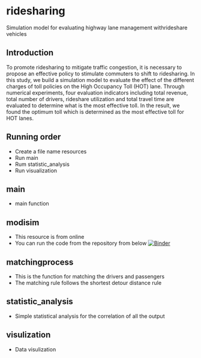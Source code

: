 # ridesharing
Simulation model for evaluating highway lane management withrideshare vehicles

## Introduction
To promote ridesharing to mitigate traffic congestion, it is necessary to propose an effective policy to stimulate commuters to shift to ridesharing. In this study, we build a simulation model to evaluate the effect of the different charges of toll policies on the High Occupancy Toll (HOT) lane. Through numerical experiments, four evaluation indicators including total revenue, total number of drivers, rideshare utilization and total travel time are evaluated to determine what is the most effective toll. In the result, we found the optimum toll which is determined as the most effective toll for HOT lanes.

## Running order
* Create a file name resources
* Run main
* Rum statistic_analysis
* Run visualization

## main
* main function

## modisim
* This resource is from online
* You can run the code from the repository from below
[![Binder](https://mybinder.org/badge.svg)](https://mybinder.org/v2/gh/AllenDowney/ModSimPy/master)

## matchingprocess
* This is the function for matching the drivers and passengers
* The matching rule follows the shortest detour distance rule

## statistic_analysis
* Simple statistical analysis for the correlation of all the output

## visulization
* Data visulization
